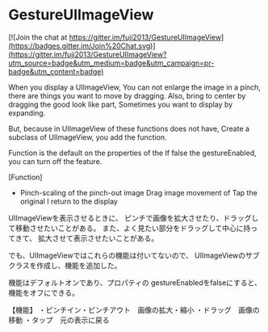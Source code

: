 # GestureUIImageView

[![Join the chat at https://gitter.im/fuji2013/GestureUIImageView](https://badges.gitter.im/Join%20Chat.svg)](https://gitter.im/fuji2013/GestureUIImageView?utm_source=badge&utm_medium=badge&utm_campaign=pr-badge&utm_content=badge)

When you display a UIImageView,
You can not enlarge the image in a pinch, there are things you want to move by dragging.
Also, bring to center by dragging the good look like part,
Sometimes you want to display by expanding.

But, because in UIImageView of these functions does not have,
Create a subclass of UIImageView, you add the function.

Function is the default on the properties of the
If false the gestureEnabled, you can turn off the feature.

[Function]
- Pinch-scaling of the pinch-out image
Drag image movement of
Tap the original I return to the display

UIImageViewを表示させるときに、
ピンチで画像を拡大させたり、ドラッグして移動させたいことがある。
また、よく見たい部分をドラッグして中心に持ってきて、
拡大させて表示させたいことがある。

でも、UIImageViewではこれらの機能は付いてないので、
UIImageViewのサブクラスを作成し、機能を追加した。

機能はデフォルトオンであり、プロパティの
gestureEnabledをfalseにすると、機能をオフにできる。

【機能】
・ピンチイン・ピンチアウト　画像の拡大・縮小
・ドラッグ　画像の移動
・タップ　元の表示に戻る
